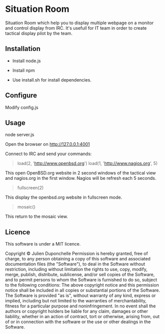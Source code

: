 Situation Room
===============

Situation Room which help you to display multiple webpage on a monitor and
control display from IRC. It's usefull for IT team in order to create tactical display
pilot by the team.

Installation
-------------

* Install node.js
* Install npm

* Use install.sh for install dependencies.

Configure
---------

Modify config.js

Usage
----
node server.js

Open the browser on http://127.0.0.1:4001

Connect to IRC and send your commands:

> load(2, 'http://www.openbsd.org')
> load(1, 'http://www.nagios.org', 5)

This open OpenBSD.org website in 2 second windows of the tactical view and nagios.org in the first window.
Nagios will be refresh each 5 seconds.

> fullscreen(2)

This display the openbsd.org website in fullscreen mode. 

> mosaic()

This return to the mosaic view.

Licence
--------

This software is under a MIT licence.

Copyright © Julien Duponchelle
Permission is hereby granted, free of charge, to any person obtaining a copy of this software and associated documentation files (the "Software"), to deal in the Software without restriction, including without limitation the rights to use, copy, modify, merge, publish, distribute, sublicense, and/or sell copies of the Software, and to permit persons to whom the Software is furnished to do so, subject to the following conditions:
The above copyright notice and this permission notice shall be included in all copies or substantial portions of the Software.
The Software is provided "as is", without warranty of any kind, express or implied, including but not limited to the warranties of merchantability, fitness for a particular purpose and noninfringement. In no event shall the authors or copyright holders be liable for any claim, damages or other liability, whether in an action of contract, tort or otherwise, arising from, out of or in connection with the software or the use or other dealings in the Software.

